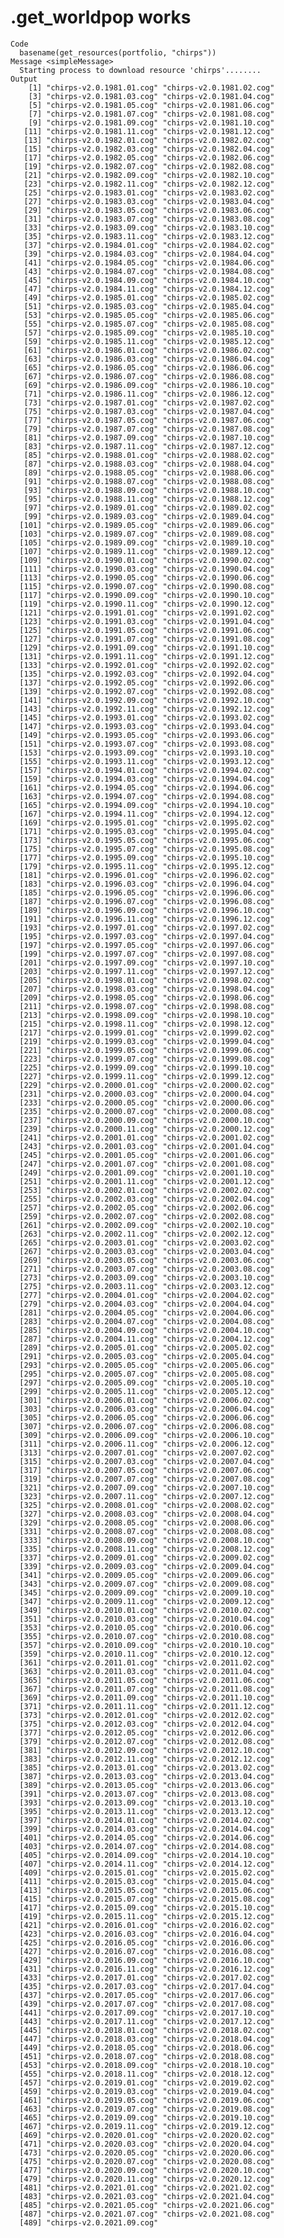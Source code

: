 # .get_worldpop works

    Code
      basename(get_resources(portfolio, "chirps"))
    Message <simpleMessage>
      Starting process to download resource 'chirps'........
    Output
        [1] "chirps-v2.0.1981.01.cog" "chirps-v2.0.1981.02.cog"
        [3] "chirps-v2.0.1981.03.cog" "chirps-v2.0.1981.04.cog"
        [5] "chirps-v2.0.1981.05.cog" "chirps-v2.0.1981.06.cog"
        [7] "chirps-v2.0.1981.07.cog" "chirps-v2.0.1981.08.cog"
        [9] "chirps-v2.0.1981.09.cog" "chirps-v2.0.1981.10.cog"
       [11] "chirps-v2.0.1981.11.cog" "chirps-v2.0.1981.12.cog"
       [13] "chirps-v2.0.1982.01.cog" "chirps-v2.0.1982.02.cog"
       [15] "chirps-v2.0.1982.03.cog" "chirps-v2.0.1982.04.cog"
       [17] "chirps-v2.0.1982.05.cog" "chirps-v2.0.1982.06.cog"
       [19] "chirps-v2.0.1982.07.cog" "chirps-v2.0.1982.08.cog"
       [21] "chirps-v2.0.1982.09.cog" "chirps-v2.0.1982.10.cog"
       [23] "chirps-v2.0.1982.11.cog" "chirps-v2.0.1982.12.cog"
       [25] "chirps-v2.0.1983.01.cog" "chirps-v2.0.1983.02.cog"
       [27] "chirps-v2.0.1983.03.cog" "chirps-v2.0.1983.04.cog"
       [29] "chirps-v2.0.1983.05.cog" "chirps-v2.0.1983.06.cog"
       [31] "chirps-v2.0.1983.07.cog" "chirps-v2.0.1983.08.cog"
       [33] "chirps-v2.0.1983.09.cog" "chirps-v2.0.1983.10.cog"
       [35] "chirps-v2.0.1983.11.cog" "chirps-v2.0.1983.12.cog"
       [37] "chirps-v2.0.1984.01.cog" "chirps-v2.0.1984.02.cog"
       [39] "chirps-v2.0.1984.03.cog" "chirps-v2.0.1984.04.cog"
       [41] "chirps-v2.0.1984.05.cog" "chirps-v2.0.1984.06.cog"
       [43] "chirps-v2.0.1984.07.cog" "chirps-v2.0.1984.08.cog"
       [45] "chirps-v2.0.1984.09.cog" "chirps-v2.0.1984.10.cog"
       [47] "chirps-v2.0.1984.11.cog" "chirps-v2.0.1984.12.cog"
       [49] "chirps-v2.0.1985.01.cog" "chirps-v2.0.1985.02.cog"
       [51] "chirps-v2.0.1985.03.cog" "chirps-v2.0.1985.04.cog"
       [53] "chirps-v2.0.1985.05.cog" "chirps-v2.0.1985.06.cog"
       [55] "chirps-v2.0.1985.07.cog" "chirps-v2.0.1985.08.cog"
       [57] "chirps-v2.0.1985.09.cog" "chirps-v2.0.1985.10.cog"
       [59] "chirps-v2.0.1985.11.cog" "chirps-v2.0.1985.12.cog"
       [61] "chirps-v2.0.1986.01.cog" "chirps-v2.0.1986.02.cog"
       [63] "chirps-v2.0.1986.03.cog" "chirps-v2.0.1986.04.cog"
       [65] "chirps-v2.0.1986.05.cog" "chirps-v2.0.1986.06.cog"
       [67] "chirps-v2.0.1986.07.cog" "chirps-v2.0.1986.08.cog"
       [69] "chirps-v2.0.1986.09.cog" "chirps-v2.0.1986.10.cog"
       [71] "chirps-v2.0.1986.11.cog" "chirps-v2.0.1986.12.cog"
       [73] "chirps-v2.0.1987.01.cog" "chirps-v2.0.1987.02.cog"
       [75] "chirps-v2.0.1987.03.cog" "chirps-v2.0.1987.04.cog"
       [77] "chirps-v2.0.1987.05.cog" "chirps-v2.0.1987.06.cog"
       [79] "chirps-v2.0.1987.07.cog" "chirps-v2.0.1987.08.cog"
       [81] "chirps-v2.0.1987.09.cog" "chirps-v2.0.1987.10.cog"
       [83] "chirps-v2.0.1987.11.cog" "chirps-v2.0.1987.12.cog"
       [85] "chirps-v2.0.1988.01.cog" "chirps-v2.0.1988.02.cog"
       [87] "chirps-v2.0.1988.03.cog" "chirps-v2.0.1988.04.cog"
       [89] "chirps-v2.0.1988.05.cog" "chirps-v2.0.1988.06.cog"
       [91] "chirps-v2.0.1988.07.cog" "chirps-v2.0.1988.08.cog"
       [93] "chirps-v2.0.1988.09.cog" "chirps-v2.0.1988.10.cog"
       [95] "chirps-v2.0.1988.11.cog" "chirps-v2.0.1988.12.cog"
       [97] "chirps-v2.0.1989.01.cog" "chirps-v2.0.1989.02.cog"
       [99] "chirps-v2.0.1989.03.cog" "chirps-v2.0.1989.04.cog"
      [101] "chirps-v2.0.1989.05.cog" "chirps-v2.0.1989.06.cog"
      [103] "chirps-v2.0.1989.07.cog" "chirps-v2.0.1989.08.cog"
      [105] "chirps-v2.0.1989.09.cog" "chirps-v2.0.1989.10.cog"
      [107] "chirps-v2.0.1989.11.cog" "chirps-v2.0.1989.12.cog"
      [109] "chirps-v2.0.1990.01.cog" "chirps-v2.0.1990.02.cog"
      [111] "chirps-v2.0.1990.03.cog" "chirps-v2.0.1990.04.cog"
      [113] "chirps-v2.0.1990.05.cog" "chirps-v2.0.1990.06.cog"
      [115] "chirps-v2.0.1990.07.cog" "chirps-v2.0.1990.08.cog"
      [117] "chirps-v2.0.1990.09.cog" "chirps-v2.0.1990.10.cog"
      [119] "chirps-v2.0.1990.11.cog" "chirps-v2.0.1990.12.cog"
      [121] "chirps-v2.0.1991.01.cog" "chirps-v2.0.1991.02.cog"
      [123] "chirps-v2.0.1991.03.cog" "chirps-v2.0.1991.04.cog"
      [125] "chirps-v2.0.1991.05.cog" "chirps-v2.0.1991.06.cog"
      [127] "chirps-v2.0.1991.07.cog" "chirps-v2.0.1991.08.cog"
      [129] "chirps-v2.0.1991.09.cog" "chirps-v2.0.1991.10.cog"
      [131] "chirps-v2.0.1991.11.cog" "chirps-v2.0.1991.12.cog"
      [133] "chirps-v2.0.1992.01.cog" "chirps-v2.0.1992.02.cog"
      [135] "chirps-v2.0.1992.03.cog" "chirps-v2.0.1992.04.cog"
      [137] "chirps-v2.0.1992.05.cog" "chirps-v2.0.1992.06.cog"
      [139] "chirps-v2.0.1992.07.cog" "chirps-v2.0.1992.08.cog"
      [141] "chirps-v2.0.1992.09.cog" "chirps-v2.0.1992.10.cog"
      [143] "chirps-v2.0.1992.11.cog" "chirps-v2.0.1992.12.cog"
      [145] "chirps-v2.0.1993.01.cog" "chirps-v2.0.1993.02.cog"
      [147] "chirps-v2.0.1993.03.cog" "chirps-v2.0.1993.04.cog"
      [149] "chirps-v2.0.1993.05.cog" "chirps-v2.0.1993.06.cog"
      [151] "chirps-v2.0.1993.07.cog" "chirps-v2.0.1993.08.cog"
      [153] "chirps-v2.0.1993.09.cog" "chirps-v2.0.1993.10.cog"
      [155] "chirps-v2.0.1993.11.cog" "chirps-v2.0.1993.12.cog"
      [157] "chirps-v2.0.1994.01.cog" "chirps-v2.0.1994.02.cog"
      [159] "chirps-v2.0.1994.03.cog" "chirps-v2.0.1994.04.cog"
      [161] "chirps-v2.0.1994.05.cog" "chirps-v2.0.1994.06.cog"
      [163] "chirps-v2.0.1994.07.cog" "chirps-v2.0.1994.08.cog"
      [165] "chirps-v2.0.1994.09.cog" "chirps-v2.0.1994.10.cog"
      [167] "chirps-v2.0.1994.11.cog" "chirps-v2.0.1994.12.cog"
      [169] "chirps-v2.0.1995.01.cog" "chirps-v2.0.1995.02.cog"
      [171] "chirps-v2.0.1995.03.cog" "chirps-v2.0.1995.04.cog"
      [173] "chirps-v2.0.1995.05.cog" "chirps-v2.0.1995.06.cog"
      [175] "chirps-v2.0.1995.07.cog" "chirps-v2.0.1995.08.cog"
      [177] "chirps-v2.0.1995.09.cog" "chirps-v2.0.1995.10.cog"
      [179] "chirps-v2.0.1995.11.cog" "chirps-v2.0.1995.12.cog"
      [181] "chirps-v2.0.1996.01.cog" "chirps-v2.0.1996.02.cog"
      [183] "chirps-v2.0.1996.03.cog" "chirps-v2.0.1996.04.cog"
      [185] "chirps-v2.0.1996.05.cog" "chirps-v2.0.1996.06.cog"
      [187] "chirps-v2.0.1996.07.cog" "chirps-v2.0.1996.08.cog"
      [189] "chirps-v2.0.1996.09.cog" "chirps-v2.0.1996.10.cog"
      [191] "chirps-v2.0.1996.11.cog" "chirps-v2.0.1996.12.cog"
      [193] "chirps-v2.0.1997.01.cog" "chirps-v2.0.1997.02.cog"
      [195] "chirps-v2.0.1997.03.cog" "chirps-v2.0.1997.04.cog"
      [197] "chirps-v2.0.1997.05.cog" "chirps-v2.0.1997.06.cog"
      [199] "chirps-v2.0.1997.07.cog" "chirps-v2.0.1997.08.cog"
      [201] "chirps-v2.0.1997.09.cog" "chirps-v2.0.1997.10.cog"
      [203] "chirps-v2.0.1997.11.cog" "chirps-v2.0.1997.12.cog"
      [205] "chirps-v2.0.1998.01.cog" "chirps-v2.0.1998.02.cog"
      [207] "chirps-v2.0.1998.03.cog" "chirps-v2.0.1998.04.cog"
      [209] "chirps-v2.0.1998.05.cog" "chirps-v2.0.1998.06.cog"
      [211] "chirps-v2.0.1998.07.cog" "chirps-v2.0.1998.08.cog"
      [213] "chirps-v2.0.1998.09.cog" "chirps-v2.0.1998.10.cog"
      [215] "chirps-v2.0.1998.11.cog" "chirps-v2.0.1998.12.cog"
      [217] "chirps-v2.0.1999.01.cog" "chirps-v2.0.1999.02.cog"
      [219] "chirps-v2.0.1999.03.cog" "chirps-v2.0.1999.04.cog"
      [221] "chirps-v2.0.1999.05.cog" "chirps-v2.0.1999.06.cog"
      [223] "chirps-v2.0.1999.07.cog" "chirps-v2.0.1999.08.cog"
      [225] "chirps-v2.0.1999.09.cog" "chirps-v2.0.1999.10.cog"
      [227] "chirps-v2.0.1999.11.cog" "chirps-v2.0.1999.12.cog"
      [229] "chirps-v2.0.2000.01.cog" "chirps-v2.0.2000.02.cog"
      [231] "chirps-v2.0.2000.03.cog" "chirps-v2.0.2000.04.cog"
      [233] "chirps-v2.0.2000.05.cog" "chirps-v2.0.2000.06.cog"
      [235] "chirps-v2.0.2000.07.cog" "chirps-v2.0.2000.08.cog"
      [237] "chirps-v2.0.2000.09.cog" "chirps-v2.0.2000.10.cog"
      [239] "chirps-v2.0.2000.11.cog" "chirps-v2.0.2000.12.cog"
      [241] "chirps-v2.0.2001.01.cog" "chirps-v2.0.2001.02.cog"
      [243] "chirps-v2.0.2001.03.cog" "chirps-v2.0.2001.04.cog"
      [245] "chirps-v2.0.2001.05.cog" "chirps-v2.0.2001.06.cog"
      [247] "chirps-v2.0.2001.07.cog" "chirps-v2.0.2001.08.cog"
      [249] "chirps-v2.0.2001.09.cog" "chirps-v2.0.2001.10.cog"
      [251] "chirps-v2.0.2001.11.cog" "chirps-v2.0.2001.12.cog"
      [253] "chirps-v2.0.2002.01.cog" "chirps-v2.0.2002.02.cog"
      [255] "chirps-v2.0.2002.03.cog" "chirps-v2.0.2002.04.cog"
      [257] "chirps-v2.0.2002.05.cog" "chirps-v2.0.2002.06.cog"
      [259] "chirps-v2.0.2002.07.cog" "chirps-v2.0.2002.08.cog"
      [261] "chirps-v2.0.2002.09.cog" "chirps-v2.0.2002.10.cog"
      [263] "chirps-v2.0.2002.11.cog" "chirps-v2.0.2002.12.cog"
      [265] "chirps-v2.0.2003.01.cog" "chirps-v2.0.2003.02.cog"
      [267] "chirps-v2.0.2003.03.cog" "chirps-v2.0.2003.04.cog"
      [269] "chirps-v2.0.2003.05.cog" "chirps-v2.0.2003.06.cog"
      [271] "chirps-v2.0.2003.07.cog" "chirps-v2.0.2003.08.cog"
      [273] "chirps-v2.0.2003.09.cog" "chirps-v2.0.2003.10.cog"
      [275] "chirps-v2.0.2003.11.cog" "chirps-v2.0.2003.12.cog"
      [277] "chirps-v2.0.2004.01.cog" "chirps-v2.0.2004.02.cog"
      [279] "chirps-v2.0.2004.03.cog" "chirps-v2.0.2004.04.cog"
      [281] "chirps-v2.0.2004.05.cog" "chirps-v2.0.2004.06.cog"
      [283] "chirps-v2.0.2004.07.cog" "chirps-v2.0.2004.08.cog"
      [285] "chirps-v2.0.2004.09.cog" "chirps-v2.0.2004.10.cog"
      [287] "chirps-v2.0.2004.11.cog" "chirps-v2.0.2004.12.cog"
      [289] "chirps-v2.0.2005.01.cog" "chirps-v2.0.2005.02.cog"
      [291] "chirps-v2.0.2005.03.cog" "chirps-v2.0.2005.04.cog"
      [293] "chirps-v2.0.2005.05.cog" "chirps-v2.0.2005.06.cog"
      [295] "chirps-v2.0.2005.07.cog" "chirps-v2.0.2005.08.cog"
      [297] "chirps-v2.0.2005.09.cog" "chirps-v2.0.2005.10.cog"
      [299] "chirps-v2.0.2005.11.cog" "chirps-v2.0.2005.12.cog"
      [301] "chirps-v2.0.2006.01.cog" "chirps-v2.0.2006.02.cog"
      [303] "chirps-v2.0.2006.03.cog" "chirps-v2.0.2006.04.cog"
      [305] "chirps-v2.0.2006.05.cog" "chirps-v2.0.2006.06.cog"
      [307] "chirps-v2.0.2006.07.cog" "chirps-v2.0.2006.08.cog"
      [309] "chirps-v2.0.2006.09.cog" "chirps-v2.0.2006.10.cog"
      [311] "chirps-v2.0.2006.11.cog" "chirps-v2.0.2006.12.cog"
      [313] "chirps-v2.0.2007.01.cog" "chirps-v2.0.2007.02.cog"
      [315] "chirps-v2.0.2007.03.cog" "chirps-v2.0.2007.04.cog"
      [317] "chirps-v2.0.2007.05.cog" "chirps-v2.0.2007.06.cog"
      [319] "chirps-v2.0.2007.07.cog" "chirps-v2.0.2007.08.cog"
      [321] "chirps-v2.0.2007.09.cog" "chirps-v2.0.2007.10.cog"
      [323] "chirps-v2.0.2007.11.cog" "chirps-v2.0.2007.12.cog"
      [325] "chirps-v2.0.2008.01.cog" "chirps-v2.0.2008.02.cog"
      [327] "chirps-v2.0.2008.03.cog" "chirps-v2.0.2008.04.cog"
      [329] "chirps-v2.0.2008.05.cog" "chirps-v2.0.2008.06.cog"
      [331] "chirps-v2.0.2008.07.cog" "chirps-v2.0.2008.08.cog"
      [333] "chirps-v2.0.2008.09.cog" "chirps-v2.0.2008.10.cog"
      [335] "chirps-v2.0.2008.11.cog" "chirps-v2.0.2008.12.cog"
      [337] "chirps-v2.0.2009.01.cog" "chirps-v2.0.2009.02.cog"
      [339] "chirps-v2.0.2009.03.cog" "chirps-v2.0.2009.04.cog"
      [341] "chirps-v2.0.2009.05.cog" "chirps-v2.0.2009.06.cog"
      [343] "chirps-v2.0.2009.07.cog" "chirps-v2.0.2009.08.cog"
      [345] "chirps-v2.0.2009.09.cog" "chirps-v2.0.2009.10.cog"
      [347] "chirps-v2.0.2009.11.cog" "chirps-v2.0.2009.12.cog"
      [349] "chirps-v2.0.2010.01.cog" "chirps-v2.0.2010.02.cog"
      [351] "chirps-v2.0.2010.03.cog" "chirps-v2.0.2010.04.cog"
      [353] "chirps-v2.0.2010.05.cog" "chirps-v2.0.2010.06.cog"
      [355] "chirps-v2.0.2010.07.cog" "chirps-v2.0.2010.08.cog"
      [357] "chirps-v2.0.2010.09.cog" "chirps-v2.0.2010.10.cog"
      [359] "chirps-v2.0.2010.11.cog" "chirps-v2.0.2010.12.cog"
      [361] "chirps-v2.0.2011.01.cog" "chirps-v2.0.2011.02.cog"
      [363] "chirps-v2.0.2011.03.cog" "chirps-v2.0.2011.04.cog"
      [365] "chirps-v2.0.2011.05.cog" "chirps-v2.0.2011.06.cog"
      [367] "chirps-v2.0.2011.07.cog" "chirps-v2.0.2011.08.cog"
      [369] "chirps-v2.0.2011.09.cog" "chirps-v2.0.2011.10.cog"
      [371] "chirps-v2.0.2011.11.cog" "chirps-v2.0.2011.12.cog"
      [373] "chirps-v2.0.2012.01.cog" "chirps-v2.0.2012.02.cog"
      [375] "chirps-v2.0.2012.03.cog" "chirps-v2.0.2012.04.cog"
      [377] "chirps-v2.0.2012.05.cog" "chirps-v2.0.2012.06.cog"
      [379] "chirps-v2.0.2012.07.cog" "chirps-v2.0.2012.08.cog"
      [381] "chirps-v2.0.2012.09.cog" "chirps-v2.0.2012.10.cog"
      [383] "chirps-v2.0.2012.11.cog" "chirps-v2.0.2012.12.cog"
      [385] "chirps-v2.0.2013.01.cog" "chirps-v2.0.2013.02.cog"
      [387] "chirps-v2.0.2013.03.cog" "chirps-v2.0.2013.04.cog"
      [389] "chirps-v2.0.2013.05.cog" "chirps-v2.0.2013.06.cog"
      [391] "chirps-v2.0.2013.07.cog" "chirps-v2.0.2013.08.cog"
      [393] "chirps-v2.0.2013.09.cog" "chirps-v2.0.2013.10.cog"
      [395] "chirps-v2.0.2013.11.cog" "chirps-v2.0.2013.12.cog"
      [397] "chirps-v2.0.2014.01.cog" "chirps-v2.0.2014.02.cog"
      [399] "chirps-v2.0.2014.03.cog" "chirps-v2.0.2014.04.cog"
      [401] "chirps-v2.0.2014.05.cog" "chirps-v2.0.2014.06.cog"
      [403] "chirps-v2.0.2014.07.cog" "chirps-v2.0.2014.08.cog"
      [405] "chirps-v2.0.2014.09.cog" "chirps-v2.0.2014.10.cog"
      [407] "chirps-v2.0.2014.11.cog" "chirps-v2.0.2014.12.cog"
      [409] "chirps-v2.0.2015.01.cog" "chirps-v2.0.2015.02.cog"
      [411] "chirps-v2.0.2015.03.cog" "chirps-v2.0.2015.04.cog"
      [413] "chirps-v2.0.2015.05.cog" "chirps-v2.0.2015.06.cog"
      [415] "chirps-v2.0.2015.07.cog" "chirps-v2.0.2015.08.cog"
      [417] "chirps-v2.0.2015.09.cog" "chirps-v2.0.2015.10.cog"
      [419] "chirps-v2.0.2015.11.cog" "chirps-v2.0.2015.12.cog"
      [421] "chirps-v2.0.2016.01.cog" "chirps-v2.0.2016.02.cog"
      [423] "chirps-v2.0.2016.03.cog" "chirps-v2.0.2016.04.cog"
      [425] "chirps-v2.0.2016.05.cog" "chirps-v2.0.2016.06.cog"
      [427] "chirps-v2.0.2016.07.cog" "chirps-v2.0.2016.08.cog"
      [429] "chirps-v2.0.2016.09.cog" "chirps-v2.0.2016.10.cog"
      [431] "chirps-v2.0.2016.11.cog" "chirps-v2.0.2016.12.cog"
      [433] "chirps-v2.0.2017.01.cog" "chirps-v2.0.2017.02.cog"
      [435] "chirps-v2.0.2017.03.cog" "chirps-v2.0.2017.04.cog"
      [437] "chirps-v2.0.2017.05.cog" "chirps-v2.0.2017.06.cog"
      [439] "chirps-v2.0.2017.07.cog" "chirps-v2.0.2017.08.cog"
      [441] "chirps-v2.0.2017.09.cog" "chirps-v2.0.2017.10.cog"
      [443] "chirps-v2.0.2017.11.cog" "chirps-v2.0.2017.12.cog"
      [445] "chirps-v2.0.2018.01.cog" "chirps-v2.0.2018.02.cog"
      [447] "chirps-v2.0.2018.03.cog" "chirps-v2.0.2018.04.cog"
      [449] "chirps-v2.0.2018.05.cog" "chirps-v2.0.2018.06.cog"
      [451] "chirps-v2.0.2018.07.cog" "chirps-v2.0.2018.08.cog"
      [453] "chirps-v2.0.2018.09.cog" "chirps-v2.0.2018.10.cog"
      [455] "chirps-v2.0.2018.11.cog" "chirps-v2.0.2018.12.cog"
      [457] "chirps-v2.0.2019.01.cog" "chirps-v2.0.2019.02.cog"
      [459] "chirps-v2.0.2019.03.cog" "chirps-v2.0.2019.04.cog"
      [461] "chirps-v2.0.2019.05.cog" "chirps-v2.0.2019.06.cog"
      [463] "chirps-v2.0.2019.07.cog" "chirps-v2.0.2019.08.cog"
      [465] "chirps-v2.0.2019.09.cog" "chirps-v2.0.2019.10.cog"
      [467] "chirps-v2.0.2019.11.cog" "chirps-v2.0.2019.12.cog"
      [469] "chirps-v2.0.2020.01.cog" "chirps-v2.0.2020.02.cog"
      [471] "chirps-v2.0.2020.03.cog" "chirps-v2.0.2020.04.cog"
      [473] "chirps-v2.0.2020.05.cog" "chirps-v2.0.2020.06.cog"
      [475] "chirps-v2.0.2020.07.cog" "chirps-v2.0.2020.08.cog"
      [477] "chirps-v2.0.2020.09.cog" "chirps-v2.0.2020.10.cog"
      [479] "chirps-v2.0.2020.11.cog" "chirps-v2.0.2020.12.cog"
      [481] "chirps-v2.0.2021.01.cog" "chirps-v2.0.2021.02.cog"
      [483] "chirps-v2.0.2021.03.cog" "chirps-v2.0.2021.04.cog"
      [485] "chirps-v2.0.2021.05.cog" "chirps-v2.0.2021.06.cog"
      [487] "chirps-v2.0.2021.07.cog" "chirps-v2.0.2021.08.cog"
      [489] "chirps-v2.0.2021.09.cog"

